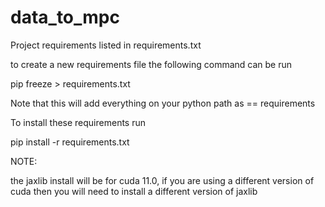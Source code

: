 # data_to_mpc


Project requirements listed in requirements.txt

to create a new requirements file the following command can be run

pip freeze > requirements.txt

Note that this will add everything on your python path as == requirements

To install these requirements run

pip install -r requirements.txt

NOTE:

the jaxlib install will be for cuda 11.0, if you are using a different version of cuda then you will need to install a different version of jaxlib

